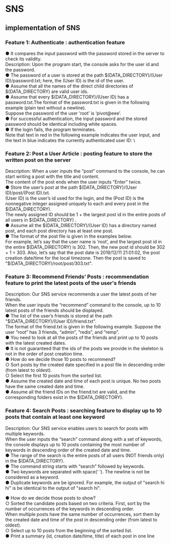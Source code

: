 # SNS
## implementation of SNS

### Feature 1: Authenticate : authentication feature    
● It compares the input password with the password stored in the server to check its validity.       
Description: Upon the program start, the console asks for the user id and the password.          
● The password of a user is stored at the path $(DATA_DIRECTORY)/(User ID)/password.txt; here, the (User ID) is the id of the user.            
● Assume that all the names of the direct child directories of $(DATA_DIRECTORY) are valid user ids.  
● Assume that every $(DATA_DIRECTORY)/(User ID) has a password.txt.The format of the password.txt is given in the following example (plain text without a newline).    
Suppose the password of the user ‘root’ is ‘pivot@eee’.        
● For successful authentication, the input password and the stored password should be identical including white spaces.         
● If the login fails, the program terminates.      
Note that text in red in the following example indicates the user input, and the text in blue indicates the currently authenticated user ID:       \

### Feature 2: Post a User Article : posting feature to store the written post on the server       
Description: When a user inputs the “post” command to the console, he can start writing a post with the title and content.      
The content of the post ends when the user inputs “Enter” twice.          
● Store the user’s post at the path $(DATA_DIRECTORY)/(User ID)/post/(Post ID).txt.        
(User ID) is the user’s id used for the login, and the (Post ID) is the nonnegative integer assigned uniquely to each and every post in the $(DATA_DIRECTORY).       
The newly assigned ID should be 1 + the largest post id in the entire posts of all users in $(DATA_DIRECTORY) .         
● Assume all the $(DATA_DIRECTORY)/(User ID) has a directory named post, and each post directory has at least one post.         
● The format of the post file is given in the examples below.          
For example, let’s say that the user name is ‘root’, and the largest post id in the entire $(DATA_DIRECTORY) is 302.        
Then, the new post id should be 302 + 1 = 303. Also, let’s say that the post date is 2019/12/11 21:01:02, the post creation date/time for the local timezone. 
Then the post is saved to "$(DATA_DIRECTORY)/root/post/303.txt".          


### Feature 3: Recommend Friends’ Posts : recommendation feature to print the latest posts of the user's friends     
Description: Our SNS service recommends a user the latest posts of her friends.        
When the user inputs the “recommend” command to the console, up to 10 latest posts of the friends should be displayed.        
● The list of the user’s friends is stored at the path "$(DATA_DIRECTORY)/(User ID)/friend.txt".          
The format of the friend.txt is given in the following example. Suppose the user “root” has 3 friends, “admin”, “redis”, and “remp”.            
● You need to look at all the posts of the friends and print up to 10 posts with the latest created dates.         
● It is not guaranteed that the ids of the posts we provide in the skeleton is not in the order of post creation time.      
● How do we decide those 10 posts to recommend?        
○ Sort posts by the created date specified in a post file in descending order (from latest to oldest).        
○ Select the first 10 posts from the sorted list.         
● Assume the created date and time of each post is unique. No two posts have the same created date and time.        
● Assume all the friend IDs on the friend.txt are valid, and the corresponding folders exist in the $(DATA_DIRECTORY).       

### Feature 4: Search Posts : searching feature to display up to 10 posts that contain at least one keyword       
Description: Our SNS service enables users to search for posts with multiple keywords.         
When the user inputs the “search” command along with a set of keywords, the console displays up to 10 posts containing the most number of keywords in descending order of the created date and time.     
● The range of the search is the entire posts of all users (NOT friends only) in the $(DATA_DIRECTORY).      
● The command string starts with “search” followed by keywords.           
● Two keywords are separated with space(‘ ’). The newline is not be considered as a keyword.       
● Duplicate keywords are be ignored. For example, the output of "search hi hi" is be identical to the output of "search hi".       
     
● How do we decide those posts to show?         
○ Sorted the candidate posts based on two criteria. First, sort by the number of occurrences of the keywords in descending order.         
When multiple posts have the same number of occurrences, sort them by the created date and time of the post in descending order (from latest to oldest).          
○ Select up to 10 posts from the beginning of the sorted list.         
● Print a summary (id, creation date/time, title) of each post in one line
